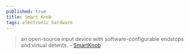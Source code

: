 ```yaml
---
published: true
title: Smart Knob
tags: electronic hardware
---
```

> an open-source input device with software-configurable endstops and virtual detents. - [SmartKnob](https://github.com/scottbez1/smartknob)
